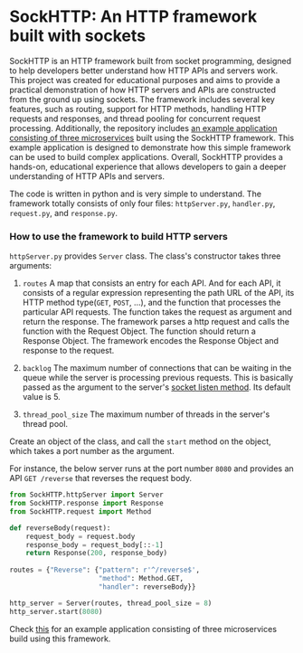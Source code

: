 # SockHTTP: An HTTP framework built with sockets

SockHTTP is an HTTP framework built from socket programming, designed to help developers better understand how HTTP APIs
and servers work. This project was created for educational purposes and aims to provide a practical demonstration
of how HTTP servers and APIs are constructed from the ground up using sockets. The framework includes several key
features, such as routing, support for HTTP methods, handling HTTP requests and responses, and thread pooling for
concurrent request processing. Additionally, the repository includes
[an example application consisting of three microservices](https://github.com/kchiranjewee63/SockHTTP/tree/main/example)
built using the SockHTTP framework. This example application is designed to demonstrate how this simple framework can be
used to build complex applications. Overall, SockHTTP provides a hands-on, educational experience that allows developers
to gain a deeper understanding of HTTP APIs and servers.

The code is written in python and is very simple to understand. The framework totally consists of only four files:
`httpServer.py`, `handler.py`, `request.py`, and `response.py`.

### How to use the framework to build HTTP servers

`httpServer.py` provides `Server` class. The class's constructor takes three arguments:

1. `routes`
A map that consists an entry for each API. And for each API, it consists of a regular expression representing the
path URL of the API, its HTTP method type(`GET`, `POST`, ...), and the function that processes the particular API requests.
The function takes the request as argument and return the response. The framework parses a http request
and calls the function with the Request Object. The function should return a Response Object. The framework encodes
the Response Object and response to the request.

2. `backlog`
The maximum number of connections that can be waiting in the queue while the server is processing previous requests.
This is basically passed as the argument to the server's
[socket listen method](https://docs.python.org/3/library/socket.html#:~:text=socket.listen(%5Bbacklog%5D)). Its
default value is 5.

3. `thread_pool_size`
The maximum number of threads in the server's thread pool.

Create an object of the class, and call the `start` method on the object, which takes a port number as the argument.

For instance, the below server runs at the port number `8080` and provides an API `GET /reverse` that reverses the request body.

```python
from SockHTTP.httpServer import Server
from SockHTTP.response import Response
from SockHTTP.request import Method

def reverseBody(request):
    request_body = request.body
    response_body = request_body[::-1]
    return Response(200, response_body)
    
routes = {"Reverse": {"pattern": r'^/reverse$',
                      "method": Method.GET,
                      "handler": reverseBody}}

http_server = Server(routes, thread_pool_size = 8)
http_server.start(8080)
```

Check [this](https://github.com/kchiranjewee63/SockHTTP/tree/main/example) for an example application consisting of
three microservices build using this framework.
